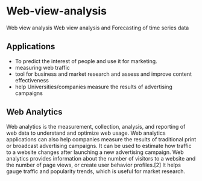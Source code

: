 # Web-view-analysis
Web view analysis
Web view analysis and Forecasting of time series data

## Applications
 * To predict the interest of people and use it for marketing.
 * measuring web traffic
 * tool for business and market research and assess and improve content effectiveness
 * help Universities/companies measure the results of advertising campaigns 

## Web Analytics
Web analytics is the measurement, collection, analysis, and reporting of web data to understand and optimize web usage.
Web analytics applications can also help companies measure the results of traditional print or broadcast advertising campaigns. It can be used to estimate how traffic to a website changes after launching a new advertising campaign. Web analytics provides information about the number of visitors to a website and the number of page views, or create user behavior profiles.[2] It helps gauge traffic and popularity trends, which is useful for market research.
